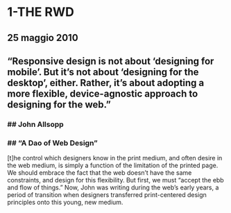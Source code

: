 # 1-THE RWD

## 25 maggio 2010

## “Responsive design is not about ‘designing for mobile’. But it’s not about ‘designing for the desktop’, either. Rather, it’s about adopting a more flexible, device-agnostic approach to designing for the web.” 

### ## John Allsopp 
### ## “A Dao of Web Design”


[t]he control which designers know in the print medium, and often desire in the web medium, is simply a function of the limitation of the printed page. We should embrace the fact that the web doesn’t have the same constraints, and design for this flexibility. But first, we must “accept the ebb and flow of things.” Now, John was writing during the web’s early years, a period of transition when designers transferred print-centered design principles onto this young, new medium.